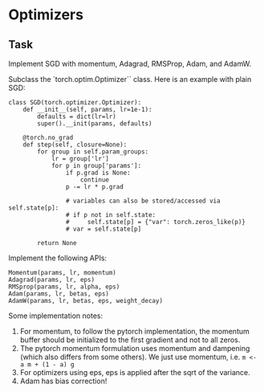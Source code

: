 # Optimizers

## Task
Implement SGD with momentum, Adagrad, RMSProp, Adam, and AdamW.

Subclass the `torch.optim.Optimizer`` class. Here is an example with plain SGD:

```
class SGD(torch.optimizer.Optimizer):
    def __init__(self, params, lr=1e-1):
        defaults = dict(lr=lr)
        super().__init(params, defaults)

    @torch.no_grad
    def step(self, closure=None):
        for group in self.param_groups:
            lr = group['lr']
            for p in group['params']:
                if p.grad is None:
                    continue
                p -= lr * p.grad

                # variables can also be stored/accessed via self.state[p]:
                # if p not in self.state:
                #     self.state[p] = {"var": torch.zeros_like(p)}
                # var = self.state[p]

        return None
```

Implement the following APIs:

```
Momentum(params, lr, momentum)
Adagrad(params, lr, eps)
RMSprop(params, lr, alpha, eps)
Adam(params, lr, betas, eps)
AdamW(params, lr, betas, eps, weight_decay)
```

Some implementation notes:
1. For momentum, to follow the pytorch implementation, the momentum buffer should be initialized to the first gradient and not to all zeros.
2. The pytorch momentum formulation uses momentum and dampening (which also differs from some others). We just use momentum, i.e. `m <- a m + (1 - a) g`
3. For optimizers using eps, eps is applied after the sqrt of the variance.
4. Adam has bias correction!
